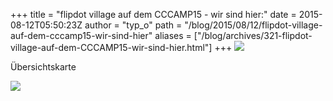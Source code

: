 +++
title = "flipdot village auf dem CCCAMP15 - wir sind hier:"
date = 2015-08-12T05:50:23Z
author = "typ_o"
path = "/blog/2015/08/12/flipdot-village-auf-dem-cccamp15-wir-sind-hier"
aliases = ["/blog/archives/321-flipdot-village-auf-dem-CCCAMP15-wir-sind-hier.html"]
+++
[![](/media/Bildschirmfotovom2015-08-12065139.serendipityThumb.png)](/media/Bildschirmfotovom2015-08-12065139.png)

Übersichtskarte

[![](/media/map.serendipityThumb.png)](/media/map.png)
